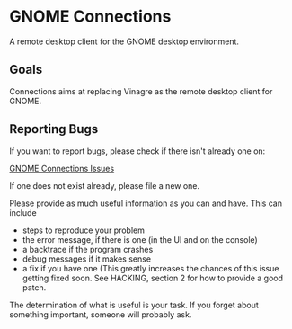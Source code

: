 # GNOME Connections

A remote desktop client for the GNOME desktop environment.

## Goals

Connections aims at replacing Vinagre as the remote desktop client for GNOME.

## Reporting Bugs

If you want to report bugs, please check if there isn't already one on:

 [GNOME Connections Issues](https://gitlab.gnome.org/gnome/gnome-connections/issues)

If one does not exist already, please file a new one.

Please provide as much useful information as you can and have. This can
include

* steps to reproduce your problem
* the error message, if there is one (in the UI and on the console)
* a backtrace if the program crashes
* debug messages if it makes sense
* a fix if you have one (This greatly increases the chances of this issue
  getting fixed soon. See HACKING, section 2 for how to provide a good patch.

The determination of what is useful is your task. If you forget about
something important, someone will probably ask.